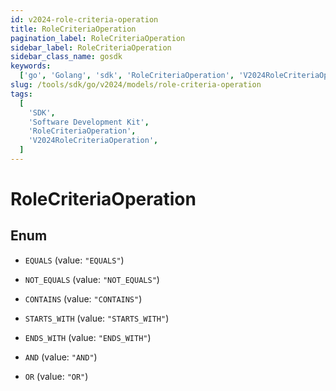 ```yaml
---
id: v2024-role-criteria-operation
title: RoleCriteriaOperation
pagination_label: RoleCriteriaOperation
sidebar_label: RoleCriteriaOperation
sidebar_class_name: gosdk
keywords:
  ['go', 'Golang', 'sdk', 'RoleCriteriaOperation', 'V2024RoleCriteriaOperation']
slug: /tools/sdk/go/v2024/models/role-criteria-operation
tags:
  [
    'SDK',
    'Software Development Kit',
    'RoleCriteriaOperation',
    'V2024RoleCriteriaOperation',
  ]
---
```


# RoleCriteriaOperation

## Enum

- `EQUALS` (value: `"EQUALS"`)

- `NOT_EQUALS` (value: `"NOT_EQUALS"`)

- `CONTAINS` (value: `"CONTAINS"`)

- `STARTS_WITH` (value: `"STARTS_WITH"`)

- `ENDS_WITH` (value: `"ENDS_WITH"`)

- `AND` (value: `"AND"`)

- `OR` (value: `"OR"`)
